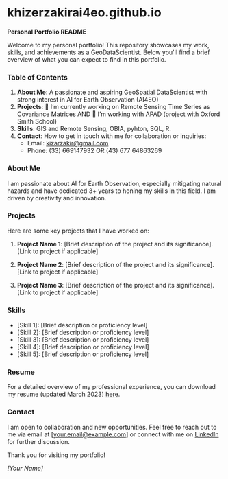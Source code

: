 # khizerzakirai4eo.github.io

**Personal Portfolio README**

Welcome to my personal portfolio! This repository showcases my work, skills, and achievements as a GeoDataScientist. Below you'll find a brief overview of what you can expect to find in this portfolio.

### Table of Contents

1. **About Me**: A passionate and aspiring GeoSpatial DataScientist with strong interest in AI for Earth Observation (AI4EO)
2. **Projects**: 🔭 I’m currently working on Remote Sensing Time Series as Covariance Matrices AND 👯 I’m working with APAD (project with Oxford Smith School)
3. **Skills**: GIS and Remote Sensing, OBIA, pyhton, SQL, R.
4. **Contact**: How to get in touch with me for collaboration or inquiries:
      - Email: kizarzakir@gmail.com
      - Phone: (33) 669147932 OR (43) 677 64863269

### About Me

I am passionate about AI for Earth Observation, especially mitigating natural hazards and have dedicated 3+ years to honing my skills in this field. I am driven by creativity and innovation.

### Projects

Here are some key projects that I have worked on:

1. **Project Name 1**: [Brief description of the project and its significance]. [Link to project if applicable]
   
2. **Project Name 2**: [Brief description of the project and its significance]. [Link to project if applicable]
   
3. **Project Name 3**: [Brief description of the project and its significance]. [Link to project if applicable]

### Skills

- [Skill 1]: [Brief description or proficiency level]
- [Skill 2]: [Brief description or proficiency level]
- [Skill 3]: [Brief description or proficiency level]
- [Skill 4]: [Brief description or proficiency level]
- [Skill 5]: [Brief description or proficiency level]

### Resume

For a detailed overview of my professional experience, you can download my resume (updated March 2023) [here](https://drive.google.com/file/d/1lj0l5v7oqWFCEqX5XLlkeBHdOANpnGMB/view?usp=sharing).

### Contact

I am open to collaboration and new opportunities. Feel free to reach out to me via email at [your.email@example.com] or connect with me on [LinkedIn](link/to/linkedin) for further discussion.

Thank you for visiting my portfolio!

*[Your Name]*
 
